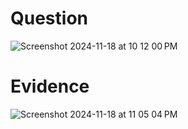 # Question


![Screenshot 2024-11-18 at 10 12 00 PM](https://github.com/user-attachments/assets/ae656286-68c2-4ba8-b897-8b19ba5d2801)
# Evidence
![Screenshot 2024-11-18 at 11 05 04 PM](https://github.com/user-attachments/assets/83734b53-e287-44bd-9895-de7fd03b6e8a)
